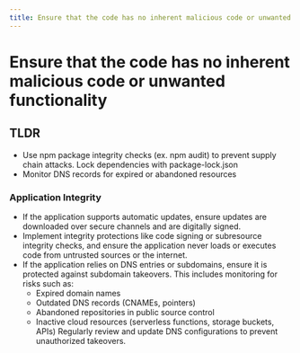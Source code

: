 ```yaml
---
title: Ensure that the code has no inherent malicious code or unwanted functionality
---
```


# Ensure that the code has no inherent malicious code or unwanted functionality

## TLDR

- Use npm package integrity checks (ex. npm audit) to prevent supply chain attacks. Lock dependencies with package-lock.json
- Monitor DNS records for expired or abandoned resources

### Application Integrity

- If the application supports automatic updates, ensure updates are downloaded over secure channels and are digitally signed.
- Implement integrity protections like code signing or subresource integrity checks, and ensure the application never loads or executes code from untrusted sources or the internet.
- If the application relies on DNS entries or subdomains, ensure it is protected against subdomain takeovers. This includes monitoring for risks such as:
  - Expired domain names
  - Outdated DNS records (CNAMEs, pointers)
  - Abandoned repositories in public source control
  - Inactive cloud resources (serverless functions, storage buckets, APIs)
    Regularly review and update DNS configurations to prevent unauthorized takeovers.

